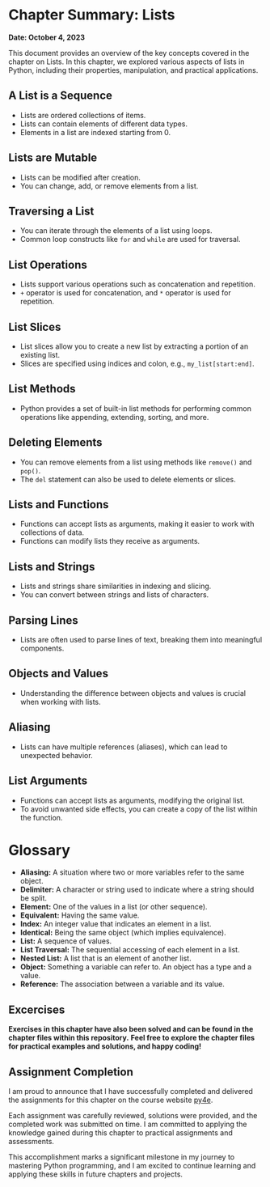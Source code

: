 # Chapter Summary: Lists
**Date: October 4, 2023**

This document provides an overview of the key concepts covered in the chapter on Lists. In this chapter, we explored various aspects of lists in Python, including their properties, manipulation, and practical applications.

## A List is a Sequence

- Lists are ordered collections of items.
- Lists can contain elements of different data types.
- Elements in a list are indexed starting from 0.

## Lists are Mutable

- Lists can be modified after creation.
- You can change, add, or remove elements from a list.

## Traversing a List

- You can iterate through the elements of a list using loops.
- Common loop constructs like `for` and `while` are used for traversal.

## List Operations

- Lists support various operations such as concatenation and repetition.
- `+` operator is used for concatenation, and `*` operator is used for repetition.

## List Slices

- List slices allow you to create a new list by extracting a portion of an existing list.
- Slices are specified using indices and colon, e.g., `my_list[start:end]`.

## List Methods

- Python provides a set of built-in list methods for performing common operations like appending, extending, sorting, and more.

## Deleting Elements

- You can remove elements from a list using methods like `remove()` and `pop()`.
- The `del` statement can also be used to delete elements or slices.

## Lists and Functions

- Functions can accept lists as arguments, making it easier to work with collections of data.
- Functions can modify lists they receive as arguments.

## Lists and Strings

- Lists and strings share similarities in indexing and slicing.
- You can convert between strings and lists of characters.

## Parsing Lines

- Lists are often used to parse lines of text, breaking them into meaningful components.

## Objects and Values

- Understanding the difference between objects and values is crucial when working with lists.

## Aliasing

- Lists can have multiple references (aliases), which can lead to unexpected behavior.

## List Arguments

- Functions can accept lists as arguments, modifying the original list.
- To avoid unwanted side effects, you can create a copy of the list within the function.

# Glossary

- **Aliasing:** A situation where two or more variables refer to the same object.
- **Delimiter:** A character or string used to indicate where a string should be split.
- **Element:** One of the values in a list (or other sequence).
- **Equivalent:** Having the same value.
- **Index:** An integer value that indicates an element in a list.
- **Identical:** Being the same object (which implies equivalence).
- **List:** A sequence of values.
- **List Traversal:** The sequential accessing of each element in a list.
- **Nested List:** A list that is an element of another list.
- **Object:** Something a variable can refer to. An object has a type and a value.
- **Reference:** The association between a variable and its value.



## Excercises
**Exercises in this chapter have also been solved and can be found in the chapter files within this repository.**
**Feel free to explore the chapter files for practical examples and solutions, and happy coding!**

## Assignment Completion

I am proud to announce that I have successfully completed and delivered the assignments for this chapter on the course website [py4e](https://www.py4e.com/). 

Each assignment was carefully reviewed, solutions were provided, and the completed work was submitted on time. I am committed to applying the knowledge gained during this chapter to practical assignments and assessments.

This accomplishment marks a significant milestone in my journey to mastering Python programming, and I am excited to continue learning and applying these skills in future chapters and projects.
